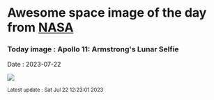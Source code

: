 
# Awesome space image of the day from [NASA](https://api.nasa.gov/)

### Today image : Apollo 11: Armstrong's Lunar Selfie
Date : 2023-07-22

![](https://apod.nasa.gov/apod/image/2307/AldrinVisorCrop_Apollo11_1080.jpg)

<small>Latest update : Sat Jul 22 12:23:01 2023</small>
        